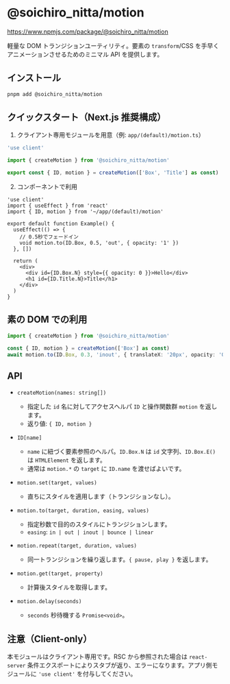 # @soichiro_nitta/motion
https://www.npmjs.com/package/@soichiro_nitta/motion

軽量な DOM トランジションユーティリティ。要素の `transform`/CSS を手早くアニメーションさせるためのミニマル API を提供します。

## インストール

```bash
pnpm add @soichiro_nitta/motion
```

## クイックスタート（Next.js 推奨構成）

1) クライアント専用モジュールを用意（例: `app/(default)/motion.ts`）

```ts
'use client'

import { createMotion } from '@soichiro_nitta/motion'

export const { ID, motion } = createMotion(['Box', 'Title'] as const)
```

2) コンポーネントで利用

```tsx
'use client'
import { useEffect } from 'react'
import { ID, motion } from '~/app/(default)/motion'

export default function Example() {
  useEffect(() => {
    // 0.5秒でフェードイン
    void motion.to(ID.Box, 0.5, 'out', { opacity: '1' })
  }, [])

  return (
    <div>
      <div id={ID.Box.N} style={{ opacity: 0 }}>Hello</div>
      <h1 id={ID.Title.N}>Title</h1>
    </div>
  )
}
```

## 素の DOM での利用

```ts
import { createMotion } from '@soichiro_nitta/motion'

const { ID, motion } = createMotion(['Box'] as const)
await motion.to(ID.Box, 0.3, 'inout', { translateX: '20px', opacity: '0.8' })
```

## API

- `createMotion(names: string[])`
  - 指定した `id` 名に対してアクセスヘルパ `ID` と操作関数群 `motion` を返します。
  - 返り値: `{ ID, motion }`

- `ID[name]`
  - `name` に紐づく要素参照のヘルパ。`ID.Box.N` は `id` 文字列、`ID.Box.E()` は `HTMLElement` を返します。
  - 通常は `motion.*` の `target` に `ID.name` を渡せばよいです。

- `motion.set(target, values)`
  - 直ちにスタイルを適用します（トランジションなし）。

- `motion.to(target, duration, easing, values)`
  - 指定秒数で目的のスタイルにトランジションします。
  - `easing`: `in | out | inout | bounce | linear`

- `motion.repeat(target, duration, values)`
  - 同一トランジションを繰り返します。`{ pause, play }` を返します。

- `motion.get(target, property)`
  - 計算後スタイルを取得します。

- `motion.delay(seconds)`
  - `seconds` 秒待機する `Promise<void>`。

## 注意（Client-only）

本モジュールはクライアント専用です。RSC から参照された場合は `react-server` 条件エクスポートによりスタブが返り、エラーになります。アプリ側モジュールに `'use client'` を付与してください。
